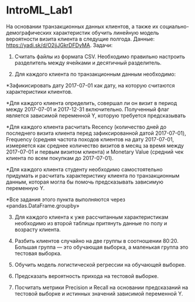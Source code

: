 # IntroML_Lab1
На основании транзакционных данных клиентов, а также их социально-демографических характеристик обучить линейную модель вероятности визита клиента в следущие полгода. Данные: https://yadi.sk/d/O2jjJGkrDFDyMA. Задачи:

1) Считать файлы из формата CSV. Необходимо правильно настроить разделитель между ячейками и десятичный разделитель.

2) Для каждого клиента по транзакционным данным необходимо:

  *Зафикисировать дату 2017-07-01 как дату, на которую считаются характеристики клиентов.

  *Для каждого клиента определить, совершал ли он визит в период между 2017-07-01 и 2017-12-31 включительно. Полученный флаг является зависимой переменной Y, которую требуется предсказывать

  *Для каждого клиента расчитать Recency (количество дней до последнего визита клиента перед зафиксированной датой 2017-07-01), Frequency (средняя частота походов клиентов на дату 2017-07-01, измеряется как среднее количество визитов в месяц за время между 2017-07-01 и первым визитом клиента) и Monetary Value (средний чек клиента по всем покупкам до 2017-07-01).

  *Для каждого клиента студенту необходимо самостоятельно придумать и расчитать характеристику клиента по транзакционным данным, которая могла бы помочь предсказывать зависимую переменную Y.

  *Все задания этого пункта выполняются через «pandas.DataFrame.groupby»

3) Для каждого клиента к уже рассчитанным характеристикам необходимо из второй таблицы притянуть данные по полу и возрасту клиента.

4) Разбить клиентов случайно на две группы в соотношении 80:20. Большая группа — это обучающая выборка, а маленькая группа это тестовая выборка.

5) Обучить модель логистической регрессии на обучающей выборке.

6) Предсказать вероятность прихода на тестовой выборке.

7) Посчитать метрики Precision и Recall на основании предсказаний на тестовой выборке и истинных значений зависимой переменной Y.
